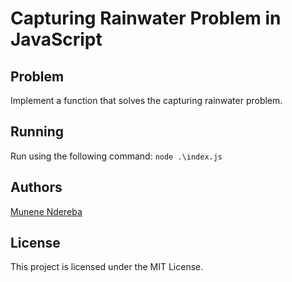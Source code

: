 # Capturing Rainwater Problem in JavaScript

## Problem

Implement a function that solves the capturing rainwater problem.

## Running

Run using the following command: `node .\index.js`

## Authors

[Munene Ndereba](https://github.com/munenendereba)

## License

This project is licensed under the MIT License.
